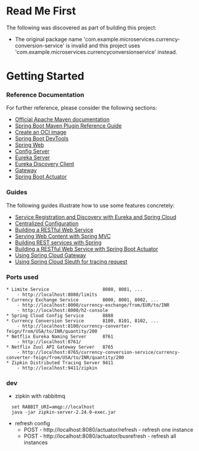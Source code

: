 # Read Me First
The following was discovered as part of building this project:

* The original package name 'com.example.microservices.currency-conversion-service' is invalid and this project uses 'com.example.microservices.currencyconversionservice' instead.

# Getting Started

### Reference Documentation
For further reference, please consider the following sections:

* [Official Apache Maven documentation](https://maven.apache.org/guides/index.html)
* [Spring Boot Maven Plugin Reference Guide](https://docs.spring.io/spring-boot/docs/2.7.7/maven-plugin/reference/html/)
* [Create an OCI image](https://docs.spring.io/spring-boot/docs/2.7.7/maven-plugin/reference/html/#build-image)
* [Spring Boot DevTools](https://docs.spring.io/spring-boot/docs/2.7.7/reference/htmlsingle/#using.devtools)
* [Spring Web](https://docs.spring.io/spring-boot/docs/2.7.7/reference/htmlsingle/#web)
* [Config Server](https://docs.spring.io/spring-cloud-config/docs/current/reference/html/#_spring_cloud_config_server)
* [Eureka Server](https://docs.spring.io/spring-cloud-netflix/docs/current/reference/html/#spring-cloud-eureka-server)
* [Eureka Discovery Client](https://docs.spring.io/spring-cloud-netflix/docs/current/reference/html/#service-discovery-eureka-clients)
* [Gateway](https://docs.spring.io/spring-cloud-gateway/docs/current/reference/html/)
* [Spring Boot Actuator](https://docs.spring.io/spring-boot/docs/2.7.7/reference/htmlsingle/#actuator)


### Guides
The following guides illustrate how to use some features concretely:

* [Service Registration and Discovery with Eureka and Spring Cloud](https://spring.io/guides/gs/service-registration-and-discovery/)
* [Centralized Configuration](https://spring.io/guides/gs/centralized-configuration/)
* [Building a RESTful Web Service](https://spring.io/guides/gs/rest-service/)
* [Serving Web Content with Spring MVC](https://spring.io/guides/gs/serving-web-content/)
* [Building REST services with Spring](https://spring.io/guides/tutorials/rest/)
* [Building a RESTful Web Service with Spring Boot Actuator](https://spring.io/guides/gs/actuator-service/)
* [Using Spring Cloud Gateway](https://github.com/spring-cloud-samples/spring-cloud-gateway-sample)
* [Using Spring Cloud Sleuth for tracing request](https://spring.io/projects/spring-cloud-sleuth)

### Ports used
    * Limite Service                    8080, 8081, ...        
        - http://localhost:8080/limits
    * Currency Exchange Service         8000, 8001, 8002, ...   
        - http://localhost:8000/currency-exchange/from/EUR/to/INR
        - http://localhost:8000/h2-console
    * Spring Cloud Config Service       8888
    * Currency Conversion Service       8100, 8101, 8102, ...
        - http://localhost:8100/currency-converter-feign/from/USA/to/INR/quantity/200
    * Netflix Eureka Naming Server      8761                    
        - http://localhost:8761/
    * Netflix Zuul API Gateway Server   8765                    
        - http://localhost:8765/currency-conversion-service/currency-converter-feign/from/USA/to/INR/quantity/200
    * Zipkin Distributed Tracing Server 9411                    
        - http://localhost:9411/zipkin

### dev
  * zipkin with rabbitmq
  ```
    set RABBIT_URI=amqp://localhost 
    java -jar zipkin-server-2.24.0-exec.jar
  ```
  * refresh config
    - POST - http://localhost:8080/actuator/refresh - refresh one instance
    - POST - http://localhost:8080/actuator/busrefresh - refresh all instances
